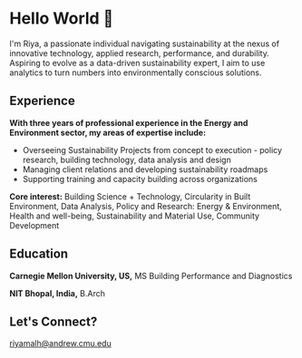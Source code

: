 # Hello World 👋

I'm Riya, a passionate individual navigating sustainability at the nexus of innovative technology, applied research, performance, and durability. Aspiring to evolve as a data-driven sustainability expert, I aim to use analytics to turn numbers into environmentally conscious solutions.

## Experience 
**With three years of professional experience in the Energy and Environment sector, my areas of expertise include:**
- Overseeing Sustainability Projects from concept to execution - policy research, building technology, data analysis and design
- Managing client relations and developing sustainability roadmaps
- Supporting training and capacity building across organizations

**Core interest:** Building Science + Technology, Circularity in Built Environment, Data Analysis, Policy and Research: Energy & Environment, Health and well-being, Sustainability and Material Use, Community Development

## Education
**Carnegie Mellon University, US,** MS Building Performance and Diagnostics

**NIT Bhopal, India,** B.Arch

## Let's Connect?
riyamalh@andrew.cmu.edu
